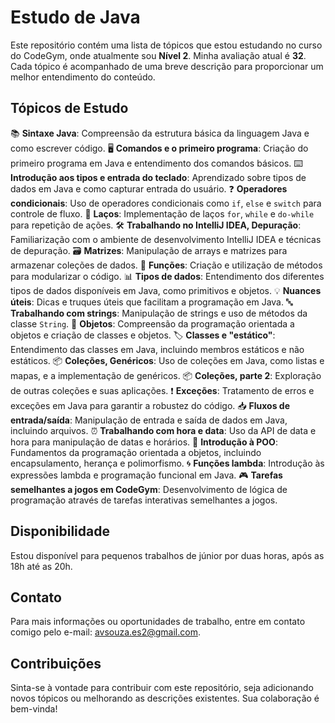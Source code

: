 # Estudo de Java

Este repositório contém uma lista de tópicos que estou estudando no curso do CodeGym, onde atualmente sou **Nível 2**. Minha avaliação atual é **32**. Cada tópico é acompanhado de uma breve descrição para proporcionar um melhor entendimento do conteúdo.

## Tópicos de Estudo

📚 **Sintaxe Java**: Compreensão da estrutura básica da linguagem Java e como escrever código.
🖥️ **Comandos e o primeiro programa**: Criação do primeiro programa em Java e entendimento dos comandos básicos.
⌨️ **Introdução aos tipos e entrada do teclado**: Aprendizado sobre tipos de dados em Java e como capturar entrada do usuário.
❓ **Operadores condicionais**: Uso de operadores condicionais como `if`, `else` e `switch` para controle de fluxo.
🔄 **Laços**: Implementação de laços `for`, `while` e `do-while` para repetição de ações.
🛠️ **Trabalhando no IntelliJ IDEA, Depuração**: Familiarização com o ambiente de desenvolvimento IntelliJ IDEA e técnicas de depuração.
🗃️ **Matrizes**: Manipulação de arrays e matrizes para armazenar coleções de dados.
🔧 **Funções**: Criação e utilização de métodos para modularizar o código.
📊 **Tipos de dados**: Entendimento dos diferentes tipos de dados disponíveis em Java, como primitivos e objetos.
💡 **Nuances úteis**: Dicas e truques úteis que facilitam a programação em Java.
🔤 **Trabalhando com strings**: Manipulação de strings e uso de métodos da classe `String`.
🧩 **Objetos**: Compreensão da programação orientada a objetos e criação de classes e objetos.
🏷️ **Classes e "estático"**: Entendimento das classes em Java, incluindo membros estáticos e não estáticos.
📦 **Coleções, Genéricos**: Uso de coleções em Java, como listas e mapas, e a implementação de genéricos.
📦 **Coleções, parte 2**: Exploração de outras coleções e suas aplicações.
❗ **Exceções**: Tratamento de erros e exceções em Java para garantir a robustez do código.
📥 **Fluxos de entrada/saída**: Manipulação de entrada e saída de dados em Java, incluindo arquivos.
⏰ **Trabalhando com hora e data**: Uso da API de data e hora para manipulação de datas e horários.
🏫 **Introdução à POO**: Fundamentos da programação orientada a objetos, incluindo encapsulamento, herança e polimorfismo.
🌀 **Funções lambda**: Introdução às expressões lambda e programação funcional em Java.
🎮 **Tarefas semelhantes a jogos em CodeGym**: Desenvolvimento de lógica de programação através de tarefas interativas semelhantes a jogos.

## Disponibilidade

Estou disponível para pequenos trabalhos de júnior por duas horas, após as 18h até as 20h. 

## Contato

Para mais informações ou oportunidades de trabalho, entre em contato comigo pelo e-mail: [avsouza.es2@gmail.com](mailto:avsouza.es2@gmail.com).

## Contribuições

Sinta-se à vontade para contribuir com este repositório, seja adicionando novos tópicos ou melhorando as descrições existentes. Sua colaboração é bem-vinda!
